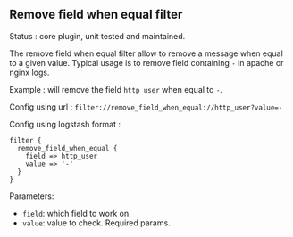 Remove field when equal filter
---

Status : core plugin, unit tested and maintained.

The remove field when equal filter allow to remove a message when equal to a given value. Typical usage is to remove field containing ``-`` in apache or nginx logs.

Example : will remove the field ``http_user`` when equal to  ``-``.

Config using url : ``filter://remove_field_when_equal://http_user?value=-``

Config using logstash format :
````
filter {
  remove_field_when_equal {
    field => http_user
    value => '-'
  }
}
````

Parameters:

* ``field``: which field to work on.
* ``value``: value to check. Required params.
